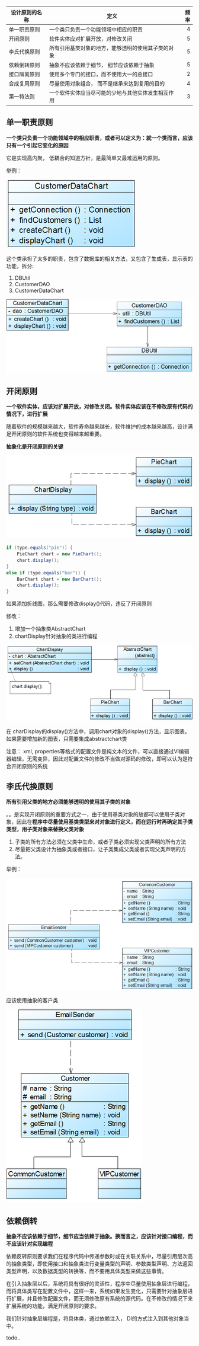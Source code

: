 
| 设计原则的名称 | 定义 | 频率|
| -----| -----| ----:|
| 单一职责原则 | 一个类只负责一个功能领域中相应的职责|4|
| 开闭原则| 软件实体应对扩展开放，对修改关闭|5|
|李氏代换原则|所有引用基类对象的地方，能够透明的使用其子类的对象|5|
|依赖倒转原则|抽象不应该依赖于细节， 细节应该依赖于抽象|5|
|接口隔离原则|使用多个专门的接口，而不使用大一的总接口|2|
|合成复用原则| 尽量使用对象组合， 而不是继承来达到复用的目的|4|
|第一特法则|一个软件实体应当尽可能的少地与其他实体发生相互作用|3|


## 单一职责原则
**一个类只负责一个功能领域中的相应职责，或者可以定义为：就一个类而言，应该只有一个引起它变化的原因**

它是实现高内聚， 低耦合的知道方针，是最简单又最难运用的原则。

举例：

![](single-response.jpg)


这个类承担了太多的职责，包含了数据库的相关方法，又包含了生成表，显示表的功能，拆分:

1. DBUtil
2. CustomerDAO
3. CustomerDataChart

![](single-response-modify.jpg)


## 开闭原则
**一个软件实体，应该对扩展开放，对修改关闭。软件实体应该在不修改原有代码的情况下，进行扩展**

随着软件的规模越来越大，软件寿命越来越长，软件维护的成本越来越高，设计满足开闭原则的软件系统也变得越来越重要。

**抽象化是开闭原则的关键**


![](open-close.jpg)

``` java
if (type.equals("pie")) {
    PieChart chart = new PieChart();
    chart.display();
}
else if (type.equals("bar")) {
    BarChart chart = new BarChart();
    chart.display();
}
```

如果添加折线图，那么需要修改display()代码，违反了开闭原则

修改：

1. 增加一个抽象类AbstractChart
2. chartDisplay针对抽象的类进行编程

![](open-close-modify.jpg)

在 charDisplay的display()方法中，调用chart对象的display()方法，显示图表。
如果需要增加新的图表，只需要集成abstractchart类


注意：
xml, properties等格式的配置文件是纯文本的文件，可以直接通过VI编辑器编辑，无需变异，因此对配置文件的修改不当做对源码的修改，即可以认为是符合开闭原则的系统

## 李氏代换原则
**所有引用父类的地方必须能够透明的使用其子类的对象**

。。是实现开闭原则的重要方式之一，由于使用基类对象的放都可以使用子类对象，因此在**程序中尽量使用基类类型来对对象进行定义，而在运行时再确定其子类类型，用子类对象来替换父类对象**

1. 子类的所有方法必须在父类中生命，或者子类必须实现父类声明的所有方法
2. 尽量把父类设计为抽象类或者接口，让子类集成父类或者实现父类声明的方法。

举例：

![](Liskov.jpg)

应该使用抽象的客户类

![](Liskov-modify.jpg)


## 依赖倒转
**抽象不应该依赖于细节，细节应当依赖于抽象。换而言之，应该针对接口编程，而不应该针对实现编程**

依赖反转原则要求我们在程序代码中传递参数时或在关联关系中，尽量引用层次高的抽象类型，即使用接口和抽象类进行变量类型的声明、参数类型声明、方法返回类型声明，以及数据类型的转换等，而不要用具体类型来做这些事情。

在引入抽象层以后，系统将具有很好的灵活性，程序中尽量使用抽象层进行编程，而将具体类写在配置文件中，这样一来，系统如果发生变化，只需要针对抽象层进行扩展，并且修改配置文件，而无须修改原有系统的源代码。在不修改的情况下来扩展系统的功能，满足开闭原则的要求。

我们针对抽象层编程是，将具体类，通过依赖注入， DI的方式注入到其他对象当中。


todo..